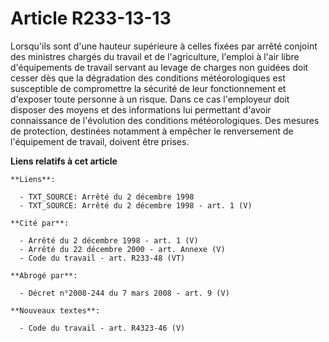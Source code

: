 # Article R233-13-13

Lorsqu'ils sont d'une hauteur supérieure à celles fixées par arrêté conjoint des ministres chargés du travail et de
l'agriculture, l'emploi à l'air libre d'équipements de travail servant au levage de charges non guidées doit cesser dès que
la dégradation des conditions météorologiques est susceptible de compromettre la sécurité de leur fonctionnement et d'exposer
toute personne à un risque. Dans ce cas l'employeur doit disposer des moyens et des informations lui permettant d'avoir
connaissance de l'évolution des conditions météorologiques. Des mesures de protection, destinées notamment à empêcher le
renversement de l'équipement de travail, doivent être prises.

**Liens relatifs à cet article**

	**Liens**:

	  - TXT_SOURCE: Arrêté du 2 décembre 1998
	  - TXT_SOURCE: Arrêté du 2 décembre 1998 - art. 1 (V)

	**Cité par**:

	  - Arrêté du 2 décembre 1998 - art. 1 (V)
	  - Arrêté du 22 décembre 2000 - art. Annexe (V)
	  - Code du travail - art. R233-48 (VT)

	**Abrogé par**:

	  - Décret n°2008-244 du 7 mars 2008 - art. 9 (V)

	**Nouveaux textes**:

	  - Code du travail - art. R4323-46 (V)

